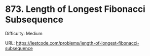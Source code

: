 # 873. Length of Longest Fibonacci Subsequence

Difficulty: Medium

URL: https://leetcode.com/problems/length-of-longest-fibonacci-subsequence

